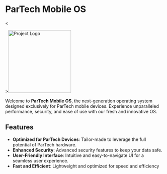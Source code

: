 # ParTech Mobile OS

<</p>><img src="https://github.com/yourusername/yourrepository/blob/main/logo.png" alt="Project Logo" width="200"/>


Welcome to **ParTech Mobile OS**, the next-generation operating system designed exclusively for ParTech mobile devices. Experience unparalleled performance, security, and ease of use with our fresh and innovative OS.

## Features

- **Optimized for ParTech Devices**: Tailor-made to leverage the full potential of ParTech hardware.
- **Enhanced Security**: Advanced security features to keep your data safe.
- **User-Friendly Interface**: Intuitive and easy-to-navigate UI for a seamless user experience.
- **Fast and Efficient**: Lightweight and optimized for speed and efficiency
